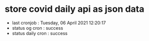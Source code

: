 # store covid daily api as json data

- last cronjob : Tuesday, 06 April 2021 12:20:17
- status og cron : success
- status daily cron : success
      
      